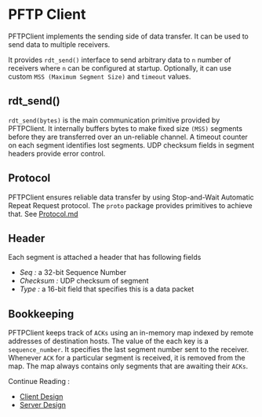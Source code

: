 # PFTP Client

PFTPClient implements the sending side of data transfer. It can be used to send data to multiple receivers.

It provides `rdt_send()` interface to send arbitrary data to `n` number of receivers where `n` can be configured at startup. Optionally, it can use custom `MSS (Maximum Segment Size)` and `timeout` values. 

## rdt\_send()

`rdt_send(bytes)` is the main communication primitive provided by PFTPClient. It internally buffers bytes to make fixed size `(MSS)` segments before they are transferred over an un-reliable channel. A timeout counter on each segment identifies lost segments. UDP checksum fields in segment headers provide error control.

## Protocol

PFTPClient ensures reliable data transfer by using Stop-and-Wait Automatic Repeat Request protocol. The `proto` package provides primitives to achieve that. See [Protocol.md](./Protocol.md)

## Header

Each segment is attached a header that has following fields

- *Seq :* a 32-bit Sequence Number
- *Checksum :* UDP checksum of segment
- *Type :* a 16-bit field that specifies this is a data packet

## Bookkeeping

PFTPClient keeps track of `ACKs` using an in-memory map indexed by remote addresses of destination hosts.  The value of the each key is a `sequence_number`. It specifies the last segment number sent to the receiver. Whenever `ACK` for a particular segment is received, it is removed from the map. The map always contains only segments that are awaiting their `ACKs`.

Continue Reading :
- [Client Design](./Client.md)
- [Server Design](./Server.md)
